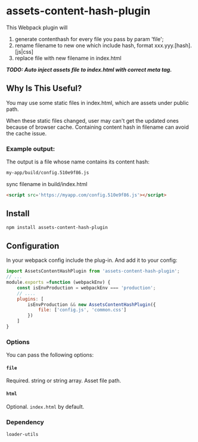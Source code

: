 # assets-content-hash-plugin

This Webpack plugin will

1. generate contenthash for every file you pass by param 'file';
2. rename filename to new one which include hash, format xxx.yyy.[hash].[js|css]
3. replace file with new filename in index.html

***TODO: Auto inject assets file to index.html with correct meta tag.***

## Why Is This Useful?

You may use some static files in index.html, which are assets under public path.

When these static files changed, user may can't get the updated ones because of browser cache. Containing content hash in filename can avoid the cache issue.



### Example output:

The output is a file whose name contains its content hash:

```html
my-app/build/config.510e9f86.js
```

sync filename in build/index.html

```html
<script src='https://myapp.com/config.510e9f86.js'></script>
```

## Install

```sh
npm install assets-content-hash-plugin
```

## Configuration

In your webpack config include the plug-in. And add it to your config:

```js
import AssetsContentHashPlugin from 'assets-content-hash-plugin';
// ...
module.exports =function (webpackEnv) {
	const isEnvProduction = webpackEnv === 'production';
    // ....
	plugins: [
		isEnvProduction && new AssetsContentHashPlugin({
			file: ['config.js', 'common.css']
		})
	]
}
```

### Options

You can pass the following options:

#### `file`
Required. string or string array. Asset file path.

#### `html`

Optional. `index.html` by default.

### Dependency
```html
loader-utils 
```
